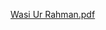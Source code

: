 [Wasi Ur Rahman.pdf](https://github.com/Wasi-Ur-Rahman/My-Resume/files/13852719/Wasi.Ur.Rahman.pdf)
